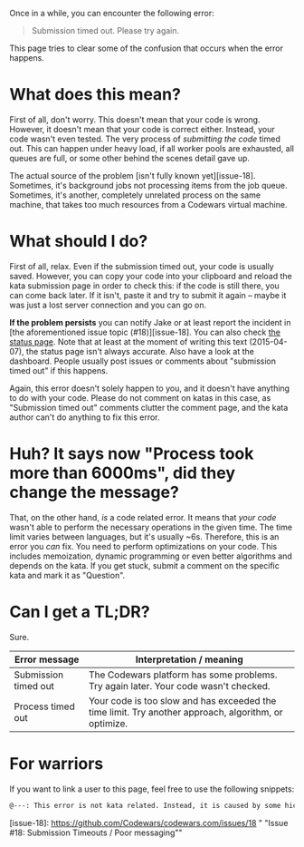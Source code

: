 Once in a while, you can encounter the following error:

> Submission timed out. Please try again.

This page tries to clear some of the confusion that occurs when the error happens.

# What does this mean?

First of all, don't worry. This doesn't mean that your code is wrong. However, it doesn't mean that your code is correct either. Instead, your code wasn't even tested. The very process of _submitting the code_ timed out. This can happen under heavy load, if all worker pools are exhausted, all queues are full, or some other behind the scenes detail gave up.

The actual source of the problem [isn't fully known yet][issue-18]. Sometimes, it's background jobs not processing items from the job queue. Sometimes, it's another, completely unrelated process on the same machine, that takes too much resources from a Codewars virtual machine.

# What should I do?

First of all, relax. Even if the submission timed out, your code is usually saved. However, you can copy your code into your clipboard and reload the kata submission page in order to check this: if the code is still there, you can come back later. If it isn't, paste it and try to submit it again – maybe it was just a lost server connection and you can go on.

__If the problem persists__ you can notify Jake or at least report the incident in [the aforementioned issue topic (#18)][issue-18]. You can also check [the status page][status-page]. Note that at least at the moment of writing this text (2015-04-07), the status page isn't always accurate. Also have a look at the dashboard. People usually post issues or comments about "submission timed out" if this happens.

Again, this error doesn't solely happen to you, and it doesn't have anything to do with your code. Please do not comment on katas in this case, as "Submission timed out" comments clutter the comment page, and the kata author can't do anything to fix this error.

# Huh? It says now "Process took more than 6000ms", did they change the message?

That, on the other hand, _is_ a code related error. It means that _your code_ wasn't able to perform the necessary operations in the given time. The time limit varies between languages, but it's usually ~6s. Therefore, this is an error you _can_ fix. You need to perform optimizations on your code. This includes memoization, dynamic programming or even better algorithms and depends on the kata. If you get stuck, submit a comment on the specific kata and mark it as "Question".

# Can I get a TL;DR?

Sure. 

Error message        | Interpretation / meaning
---------------------|-------------------------
Submission timed out | The Codewars platform has some problems. Try again later. Your code wasn't checked.
Process timed out    | Your code is too slow and has exceeded the time limit. Try another approach, algorithm, or optimize.

# For warriors
If you want to link a user to this page, feel free to use the following snippets:

```markdown
@---: This error is not kata related. Instead, it is caused by some hiccup in the Codewars system, don't worry. It's usually fixed after a while. For more information, see [this page on the github wiki](https://github.com/Codewars/codewars.com/wiki/Error-messages:-Submission-timed-out).
```

 [status-page]: http://status.codewars.com
 [issue-18]: https://github.com/Codewars/codewars.com/issues/18 " "Issue #18: Submission Timeouts / Poor messaging""